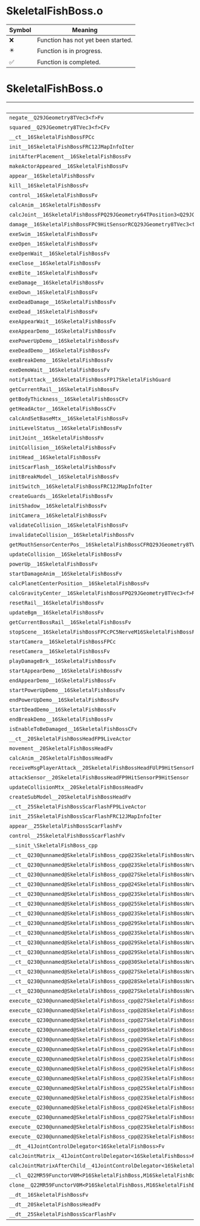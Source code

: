 # SkeletalFishBoss.o
| Symbol | Meaning 
| ------------- | ------------- 
| :x: | Function has not yet been started. 
| :eight_pointed_black_star: | Function is in progress. 
| :white_check_mark: | Function is completed. 


# SkeletalFishBoss.o
| Symbol | Decompiled? |
| ------------- | ------------- |
| `negate__Q29JGeometry8TVec3<f>Fv` | :x: |
| `squared__Q29JGeometry8TVec3<f>CFv` | :x: |
| `__ct__16SkeletalFishBossFPCc` | :x: |
| `init__16SkeletalFishBossFRC12JMapInfoIter` | :x: |
| `initAfterPlacement__16SkeletalFishBossFv` | :x: |
| `makeActorAppeared__16SkeletalFishBossFv` | :x: |
| `appear__16SkeletalFishBossFv` | :x: |
| `kill__16SkeletalFishBossFv` | :x: |
| `control__16SkeletalFishBossFv` | :x: |
| `calcAnim__16SkeletalFishBossFv` | :x: |
| `calcJoint__16SkeletalFishBossFPQ29JGeometry64TPosition3<Q29JGeometry38TMatrix34<Q29JGeometry13SMatrix34C<f>>>RC19JointControllerInfo` | :x: |
| `damage__16SkeletalFishBossFPC9HitSensorRCQ29JGeometry8TVec3<f>` | :x: |
| `exeSwim__16SkeletalFishBossFv` | :x: |
| `exeOpen__16SkeletalFishBossFv` | :x: |
| `exeOpenWait__16SkeletalFishBossFv` | :x: |
| `exeClose__16SkeletalFishBossFv` | :x: |
| `exeBite__16SkeletalFishBossFv` | :x: |
| `exeDamage__16SkeletalFishBossFv` | :x: |
| `exeDown__16SkeletalFishBossFv` | :x: |
| `exeDeadDamage__16SkeletalFishBossFv` | :x: |
| `exeDead__16SkeletalFishBossFv` | :x: |
| `exeAppearWait__16SkeletalFishBossFv` | :x: |
| `exeAppearDemo__16SkeletalFishBossFv` | :x: |
| `exePowerUpDemo__16SkeletalFishBossFv` | :x: |
| `exeDeadDemo__16SkeletalFishBossFv` | :x: |
| `exeBreakDemo__16SkeletalFishBossFv` | :x: |
| `exeDemoWait__16SkeletalFishBossFv` | :x: |
| `notifyAttack__16SkeletalFishBossFP17SkeletalFishGuard` | :x: |
| `getCurrentRail__16SkeletalFishBossFv` | :x: |
| `getBodyThickness__16SkeletalFishBossCFv` | :x: |
| `getHeadActor__16SkeletalFishBossCFv` | :x: |
| `calcAndSetBaseMtx__16SkeletalFishBossFv` | :x: |
| `initLevelStatus__16SkeletalFishBossFv` | :x: |
| `initJoint__16SkeletalFishBossFv` | :x: |
| `initCollision__16SkeletalFishBossFv` | :x: |
| `initHead__16SkeletalFishBossFv` | :x: |
| `initScarFlash__16SkeletalFishBossFv` | :x: |
| `initBreakModel__16SkeletalFishBossFv` | :x: |
| `initSwitch__16SkeletalFishBossFRC12JMapInfoIter` | :x: |
| `createGuards__16SkeletalFishBossFv` | :x: |
| `initShadow__16SkeletalFishBossFv` | :x: |
| `initCamera__16SkeletalFishBossFv` | :x: |
| `validateCollision__16SkeletalFishBossFv` | :x: |
| `invalidateCollision__16SkeletalFishBossFv` | :x: |
| `getMouthSensorCenterPos__16SkeletalFishBossCFRQ29JGeometry8TVec3<f>f` | :x: |
| `updateCollision__16SkeletalFishBossFv` | :x: |
| `powerUp__16SkeletalFishBossFv` | :x: |
| `startDamageAnim__16SkeletalFishBossFv` | :x: |
| `calcPlanetCenterPosition__16SkeletalFishBossFv` | :x: |
| `calcGravityCenter__16SkeletalFishBossFPQ29JGeometry8TVec3<f>RCQ29JGeometry8TVec3<f>RCQ29JGeometry8TVec3<f>` | :x: |
| `resetRail__16SkeletalFishBossFv` | :x: |
| `updateBgm__16SkeletalFishBossFv` | :x: |
| `getCurrentBossRail__16SkeletalFishBossFv` | :x: |
| `stopScene__16SkeletalFishBossFPCcPC5NerveM16SkeletalFishBossFPCvPv_v` | :x: |
| `startCamera__16SkeletalFishBossFPCc` | :x: |
| `resetCamera__16SkeletalFishBossFv` | :x: |
| `playDamageBrk__16SkeletalFishBossFv` | :x: |
| `startAppearDemo__16SkeletalFishBossFv` | :x: |
| `endAppearDemo__16SkeletalFishBossFv` | :x: |
| `startPowerUpDemo__16SkeletalFishBossFv` | :x: |
| `endPowerUpDemo__16SkeletalFishBossFv` | :x: |
| `startDeadDemo__16SkeletalFishBossFv` | :x: |
| `endBreakDemo__16SkeletalFishBossFv` | :x: |
| `isEnableToBeDamaged__16SkeletalFishBossCFv` | :x: |
| `__ct__20SkeletalFishBossHeadFP9LiveActor` | :x: |
| `movement__20SkeletalFishBossHeadFv` | :x: |
| `calcAnim__20SkeletalFishBossHeadFv` | :x: |
| `receiveMsgPlayerAttack__20SkeletalFishBossHeadFUlP9HitSensorP9HitSensor` | :x: |
| `attackSensor__20SkeletalFishBossHeadFP9HitSensorP9HitSensor` | :x: |
| `updateCollisionMtx__20SkeletalFishBossHeadFv` | :x: |
| `createSubModel__20SkeletalFishBossHeadFv` | :x: |
| `__ct__25SkeletalFishBossScarFlashFP9LiveActor` | :x: |
| `init__25SkeletalFishBossScarFlashFRC12JMapInfoIter` | :x: |
| `appear__25SkeletalFishBossScarFlashFv` | :x: |
| `control__25SkeletalFishBossScarFlashFv` | :x: |
| `__sinit_\SkeletalFishBoss_cpp` | :x: |
| `__ct__Q230@unnamed@SkeletalFishBoss_cpp@23SkeletalFishBossNrvSwimFv` | :x: |
| `__ct__Q230@unnamed@SkeletalFishBoss_cpp@23SkeletalFishBossNrvOpenFv` | :x: |
| `__ct__Q230@unnamed@SkeletalFishBoss_cpp@27SkeletalFishBossNrvOpenWaitFv` | :x: |
| `__ct__Q230@unnamed@SkeletalFishBoss_cpp@24SkeletalFishBossNrvCloseFv` | :x: |
| `__ct__Q230@unnamed@SkeletalFishBoss_cpp@23SkeletalFishBossNrvBiteFv` | :x: |
| `__ct__Q230@unnamed@SkeletalFishBoss_cpp@25SkeletalFishBossNrvDamageFv` | :x: |
| `__ct__Q230@unnamed@SkeletalFishBoss_cpp@23SkeletalFishBossNrvDownFv` | :x: |
| `__ct__Q230@unnamed@SkeletalFishBoss_cpp@29SkeletalFishBossNrvDeadDamageFv` | :x: |
| `__ct__Q230@unnamed@SkeletalFishBoss_cpp@23SkeletalFishBossNrvDeadFv` | :x: |
| `__ct__Q230@unnamed@SkeletalFishBoss_cpp@29SkeletalFishBossNrvAppearWaitFv` | :x: |
| `__ct__Q230@unnamed@SkeletalFishBoss_cpp@29SkeletalFishBossNrvAppearDemoFv` | :x: |
| `__ct__Q230@unnamed@SkeletalFishBoss_cpp@30SkeletalFishBossNrvPowerUpDemoFv` | :x: |
| `__ct__Q230@unnamed@SkeletalFishBoss_cpp@27SkeletalFishBossNrvDeadDemoFv` | :x: |
| `__ct__Q230@unnamed@SkeletalFishBoss_cpp@28SkeletalFishBossNrvBreakDemoFv` | :x: |
| `__ct__Q230@unnamed@SkeletalFishBoss_cpp@27SkeletalFishBossNrvDemoWaitFv` | :x: |
| `execute__Q230@unnamed@SkeletalFishBoss_cpp@27SkeletalFishBossNrvDemoWaitCFP5Spine` | :x: |
| `execute__Q230@unnamed@SkeletalFishBoss_cpp@28SkeletalFishBossNrvBreakDemoCFP5Spine` | :x: |
| `execute__Q230@unnamed@SkeletalFishBoss_cpp@27SkeletalFishBossNrvDeadDemoCFP5Spine` | :x: |
| `execute__Q230@unnamed@SkeletalFishBoss_cpp@30SkeletalFishBossNrvPowerUpDemoCFP5Spine` | :x: |
| `execute__Q230@unnamed@SkeletalFishBoss_cpp@29SkeletalFishBossNrvAppearDemoCFP5Spine` | :x: |
| `execute__Q230@unnamed@SkeletalFishBoss_cpp@29SkeletalFishBossNrvAppearWaitCFP5Spine` | :x: |
| `execute__Q230@unnamed@SkeletalFishBoss_cpp@23SkeletalFishBossNrvDeadCFP5Spine` | :x: |
| `execute__Q230@unnamed@SkeletalFishBoss_cpp@29SkeletalFishBossNrvDeadDamageCFP5Spine` | :x: |
| `execute__Q230@unnamed@SkeletalFishBoss_cpp@23SkeletalFishBossNrvDownCFP5Spine` | :x: |
| `execute__Q230@unnamed@SkeletalFishBoss_cpp@25SkeletalFishBossNrvDamageCFP5Spine` | :x: |
| `execute__Q230@unnamed@SkeletalFishBoss_cpp@23SkeletalFishBossNrvBiteCFP5Spine` | :x: |
| `execute__Q230@unnamed@SkeletalFishBoss_cpp@24SkeletalFishBossNrvCloseCFP5Spine` | :x: |
| `execute__Q230@unnamed@SkeletalFishBoss_cpp@27SkeletalFishBossNrvOpenWaitCFP5Spine` | :x: |
| `execute__Q230@unnamed@SkeletalFishBoss_cpp@23SkeletalFishBossNrvOpenCFP5Spine` | :x: |
| `execute__Q230@unnamed@SkeletalFishBoss_cpp@23SkeletalFishBossNrvSwimCFP5Spine` | :x: |
| `__dt__41JointControlDelegator<16SkeletalFishBoss>Fv` | :x: |
| `calcJointMatrix__41JointControlDelegator<16SkeletalFishBoss>FPQ29JGeometry64TPosition3<Q29JGeometry38TMatrix34<Q29JGeometry13SMatrix34C<f>>>RC19JointControllerInfo` | :x: |
| `calcJointMatrixAfterChild__41JointControlDelegator<16SkeletalFishBoss>FPQ29JGeometry64TPosition3<Q29JGeometry38TMatrix34<Q29JGeometry13SMatrix34C<f>>>RC19JointControllerInfo` | :x: |
| `__cl__Q22MR59FunctorV0M<P16SkeletalFishBoss,M16SkeletalFishBossFPCvPv_v>CFv` | :x: |
| `clone__Q22MR59FunctorV0M<P16SkeletalFishBoss,M16SkeletalFishBossFPCvPv_v>CFP7JKRHeap` | :x: |
| `__dt__16SkeletalFishBossFv` | :x: |
| `__dt__20SkeletalFishBossHeadFv` | :x: |
| `__dt__25SkeletalFishBossScarFlashFv` | :x: |
